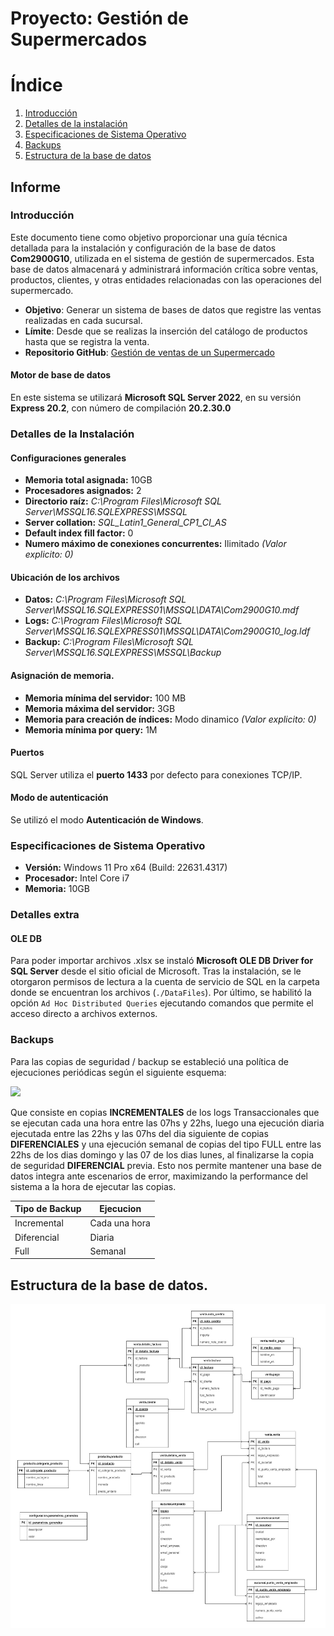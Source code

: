 # Proyecto: Gestión de Supermercados 
# Índice
1. [Introducción](https://github.com/monardop/cadena-supermercado/#introducci%C3%B3n)
2. [Detalles de la instalación](https://github.com/monardop/cadena-supermercado/#detalles-de-la-instalaci%C3%B3n)
3. [Especificaciones de Sistema Operativo](https://github.com/monardop/cadena-supermercado/#especificaciones-de-sistema-operativo)
4. [Backups](https://github.com/monardop/cadena-supermercado/#backups)
5. [Estructura de la base de datos](https://github.com/monardop/cadena-supermercado/#estructura-de-la-base-de-datos)
## Informe
### Introducción
Este documento tiene como objetivo proporcionar una guía técnica detallada para la instalación y configuración de la base de datos **Com2900G10**, utilizada en el sistema de gestión de supermercados. Esta base de datos almacenará y administrará información crítica sobre ventas, productos, clientes, y otras entidades relacionadas con las operaciones del supermercado.

- **Objetivo**: Generar un sistema de bases de datos que registre las ventas realizadas en cada sucursal.
- **Límite**: Desde que se realizas la inserción del catálogo de productos hasta que se registra la venta.
- **Repositorio GitHub**: [Gestión de ventas de un Supermercado](https://github.com/monardop/cadena-supermercado)
#### Motor de base de datos
En este sistema se utilizará **Microsoft SQL Server 2022**, en su versión **Express 20.2**, con número de compilación **20.2.30.0**
### Detalles de la Instalación 
#### Configuraciones generales
- **Memoria total asignada:** 10GB
- **Procesadores asignados:** 2
- **Directorio raíz:** *C:\Program Files\Microsoft SQL Server\MSSQL16.SQLEXPRESS\MSSQL*
- **Server collation:** *SQL_Latin1_General_CP1_CI_AS*
- **Default index fill factor:** 0
- **Numero máximo de conexiones concurrentes:** Ilimitado *(Valor explicito: 0)*

#### Ubicación de los archivos
- **Datos:** *C:\Program Files\Microsoft SQL Server\MSSQL16.SQLEXPRESS01\MSSQL\DATA\Com2900G10.mdf*
- **Logs:** *C:\Program Files\Microsoft SQL Server\MSSQL16.SQLEXPRESS01\MSSQL\DATA\Com2900G10_log.ldf*
- **Backup:** *C:\Program Files\Microsoft SQL Server\MSSQL16.SQLEXPRESS\MSSQL\Backup*
#### Asignación de memoria.
- **Memoria mínima del servidor:** 100 MB 
- **Memoria máxima del servidor:** 3GB
- **Memoria para creación de índices:** Modo dinamico *(Valor explicito: 0)*
- **Memoria mínima por query:** 1M
#### Puertos 
SQL Server utiliza el **puerto 1433** por defecto para conexiones TCP/IP. 
#### Modo de autenticación
Se utilizó el modo **Autenticación de Windows**.
### Especificaciones de Sistema Operativo
- **Versión:** Windows 11 Pro x64 (Build: 22631.4317)
- **Procesador:** Intel Core i7
- **Memoria:** 10GB
### Detalles extra
#### OLE DB
Para poder importar archivos .xlsx se instaló **Microsoft OLE DB Driver for SQL Server** desde el sitio oficial de Microsoft. Tras la instalación, se le otorgaron permisos de lectura a la cuenta de servicio de SQL en la carpeta donde se encuentran los archivos (`./DataFiles`).
Por último, se habilitó la opción `Ad Hoc Distributed Queries` ejecutando comandos que permite el acceso directo a archivos externos.

### Backups
Para las copias de seguridad / backup se estableció una política de ejecuciones periódicas según el siguiente esquema:

![](https://github.com/user-attachments/assets/b3cc13a3-7f92-4db4-a68d-f3a7a0a7ee06)

Que consiste en copias **INCREMENTALES** de los logs Transaccionales que se ejecutan cada una hora entre las 07hs y 22hs, luego una ejecución diaria ejecutada entre las 22hs y las 07hs del dia siguiente de copias **DIFERENCIALES** y una ejecución semanal de copias del tipo FULL entre las 22hs de los dias domingo y las 07 de los dias lunes, al finalizarse la copia de seguridad **DIFERENCIAL** previa.
Esto nos permite mantener una base de datos integra ante escenarios de error, maximizando la performance del sistema a la hora de ejecutar las copias.

| Tipo de Backup  | Ejecucion |
| ------------- | ------------- |
| Incremental  | Cada una hora |
| Diferencial  | Diaria |
| Full  | Semanal |

## Estructura de la base de datos.
![](https://github.com/monardop/cadena-supermercado/blob/main/DER.jpg)
